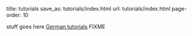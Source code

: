 ﻿title: tutorials
save_as: tutorials/index.html
url: tutorials/index.html
page-order: 10

stuff goes here [German tutorials](darth-arth/index.html) FIXME